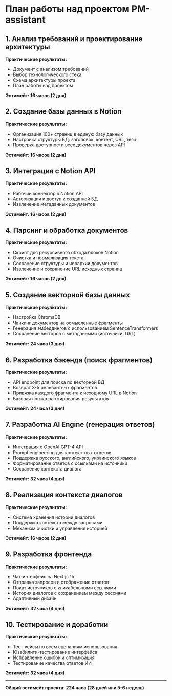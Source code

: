 # План работы над проектом PM-assistant

## 1. Анализ требований и проектирование архитектуры
**Практические результаты:**
- Документ с анализом требований
- Выбор технологического стека
- Схема архитектуры проекта
- План работы над проектом  

**Эстимейт: 16 часов (2 дня)**

## 2. Создание базы данных в Notion
**Практические результаты:**
- Организация 100+ страниц в единую базу данных
- Настройка структуры БД: заголовок, контент, URL, теги
- Проверка доступности всех документов через API

**Эстимейт: 16 часов (2 дня)**

## 3. Интеграция с Notion API
**Практические результаты:**
- Рабочий коннектор к Notion API
- Авторизация и доступ к созданной БД
- Извлечение метаданных документов

**Эстимейт: 16 часов (2 дня)**

## 4. Парсинг и обработка документов
**Практические результаты:**
- Скрипт для рекурсивного обхода блоков Notion
- Очистка и нормализация текста
- Сохранение структуры и иерархии документов
- Извлечение и сохранение URL исходных страниц

**Эстимейт: 16 часов (2 дня)**

## 5. Создание векторной базы данных
**Практические результаты:**
- Настройка ChromaDB
- Чанкинг документов на осмысленные фрагменты
- Генерация эмбеддингов с использованием SentenceTransformers
- Сохранение векторов с метаданными (источники, URL)

**Эстимейт: 24 часа (3 дня)**

## 6. Разработка бэкенда (поиск фрагментов)
**Практические результаты:**
- API endpoint для поиска по векторной БД
- Возврат 3-5 релевантных фрагментов
- Привязка каждого фрагмента к исходному URL в Notion
- Базовая логика ранжирования результатов

**Эстимейт: 24 часа (3 дня)**

## 7. Разработка AI Engine (генерация ответов)
**Практические результаты:**
- Интеграция с OpenAI GPT-4 API
- Prompt engineering для контекстных ответов
- Поддержка русского, английского, украинского языков
- Форматирование ответов с ссылками на источники
- Сохранение контекста диалога

**Эстимейт: 32 часа (4 дня)**

## 8. Реализация контекста диалогов
**Практические результаты:**
- Система хранения истории диалогов
- Поддержка контекста между запросами
- Механизм очистки и управления историей

**Эстимейт: 16 часов (2 дня)**

## 9. Разработка фронтенда
**Практические результаты:**
- Чат-интерфейс на Next.js 15
- Отправка запросов и отображение ответов
- Показ источников с кликабельными ссылками
- История диалогов с сохранением между сессиями
- Адаптивный дизайн

**Эстимейт: 32 часа (4 дня)**

## 10. Тестирование и доработки
**Практические результаты:**
- Тест-кейсы по всем сценариям использования
- Юзабилити-тестирование интерфейса
- Исправление ошибок и оптимизация
- Тестирование качества ответов ИИ

**Эстимейт: 32 часа (4 дня)**

---

**Общий эстимейт проекта: 224 часа (28 дней или 5-6 недель)**
